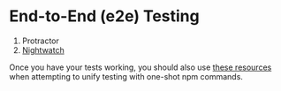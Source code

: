 # End-to-End (e2e) Testing

1. Protractor
2. [Nightwatch](https://blog.risingstack.com/end-to-end-testing-with-nightwatch-js-node-js-at-scale)

Once you have your tests working, you should also use [these resources](unify-testing-with-npm.md) when attempting to unify testing with one-shot npm commands.

